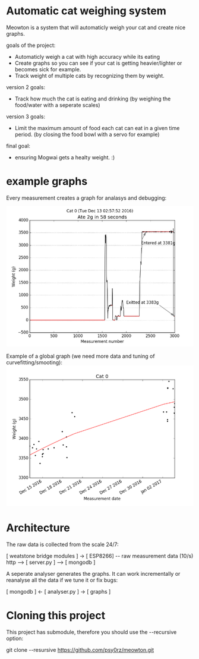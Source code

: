# Automatic cat weighing system 

Meowton is a system that will automaticly weigh your cat and create nice graphs.

goals of the project:

* Automaticly weigh a cat with high accuracy while its eating
* Create graphs so you can see if your cat is getting heavier/lighter or becomes sick for example.
* Track weight of multiple cats by recognizing them by weight.

version 2 goals:
* Track how much the cat is eating and drinking (by weighing the food/water with a seperate scales)

version 3 goals:
* Limit the maximum amount of food each cat can eat in a given time period. (by closing the food bowl with a servo for example)

final goal: 
* ensuring Mogwai gets a healty weight. :)

# example graphs

Every measurement creates a graph for analasys and debugging:

![cat 0](https://github.com/psy0rz/meowton/blob/master/examples/1481594272.png?raw=true)

Example of a global graph (we need more data and tuning of curvefitting/smooting):
![global](https://github.com/psy0rz/meowton/blob/master/examples/Cat%200.png?raw=true)



# Architecture

The raw data is collected from the scale 24/7:

[ weatstone bridge modules ] -> [ ESP8266] -- raw measurement data (10/s) http --> [ server.py ] --> [ mongodb ]

A seperate analyser generates the graphs. It can work incrementally or reanalyse all the data if we tune it or fix bugs:

[ mongodb ] <- [ analyser.py ] -> [ graphs ]


# Cloning this project

This project has submodule, therefore you should use the --recursive option:

 git clone --resursive https://github.com/psy0rz/meowton.git


